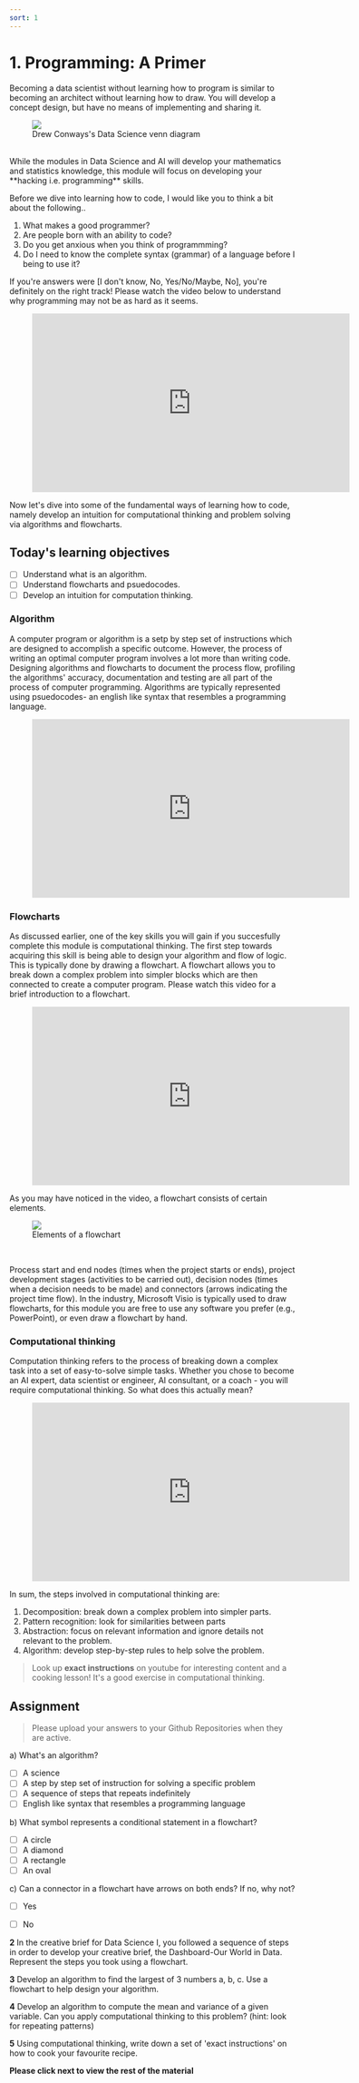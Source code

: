 ```yaml
---
sort: 1
---
```


# 1. Programming: A Primer

Becoming a data scientist without learning how to program is similar to becoming
an architect without learning how to draw. You will develop a concept design,
but have no means of implementing and sharing it.

<figure>
    <img src=".\assets\Data_Science_VD.png" />
    <figcaption>Drew Conways's Data Science venn diagram</figcaption>
</figure>
<br>
While the modules in Data Science and AI will develop your mathematics and statistics knowledge,
this module will focus on developing your **hacking i.e. programming** skills.

Before we dive into learning how to code, I would like you to think a bit about the following..

1. What makes a good programmer?
2. Are people born with an ability to code?
3. Do you get anxious when you think of programmming?
4. Do I need to know the complete syntax (grammar) of a language before I being to use it?

If you're answers were [I don't know, No, Yes/No/Maybe, No], you're definitely on the right track!
Please watch the video below to understand why programming may not be as hard as it seems.

<!-- blank line -->
<figure class="video_container">
<iframe width="560" height="315" src="https://www.youtube.com/embed/mvK0UzFNw1Q" title="YouTube video player" frameborder="0" allow="accelerometer; autoplay; clipboard-write; encrypted-media; gyroscope; picture-in-picture" allowfullscreen></iframe>
</figure>
<!-- blank line -->

Now let's dive into some of the fundamental ways of learning how to code, namely develop an intuition for computational thinking and problem solving via algorithms and flowcharts.

## Today's learning objectives
- [ ] Understand what is an algorithm.
- [ ] Understand flowcharts and psuedocodes.
- [ ] Develop an intuition for computation thinking.

### Algorithm
A computer program or algorithm is a setp by step set of instructions which are designed to accomplish a specific outcome. However, the process of writing an optimal computer program involves a lot more than writing code. Designing algorithms and flowcharts to document the process flow, profiling the algorithms' accuracy, documentation and testing are all part of the process of computer programming. Algorithms are typically represented using psuedocodes- an english like syntax that resembles a programming language.


<!-- blank line -->
<figure class="video_container">
<iframe width="560" height="315" src="https://www.youtube.com/embed/6hfOvs8pY1k" title="YouTube video player" frameborder="0" allow="accelerometer; autoplay; clipboard-write; encrypted-media; gyroscope; picture-in-picture" allowfullscreen></iframe>
</figure>
<!-- blank line -->

### Flowcharts
As discussed earlier, one of the key skills you will gain if you succesfully complete this module is computational thinking. The first step towards acquiring this skill is being able to design your algorithm and flow of logic. This is typically done by drawing a flowchart. A flowchart allows you to break down a complex problem into simpler blocks which are then connected to create a computer program. Please watch this video for a brief introduction to a flowchart.

<!-- blank line -->
<figure class="video_container">
<iframe width="560" height="315" src="https://www.youtube.com/embed/uCNliFuKG8I" title="YouTube video player" frameborder="0" allow="accelerometer; autoplay; clipboard-write; encrypted-media; gyroscope; picture-in-picture" allowfullscreen></iframe>
</figure>
<!-- blank line -->

As you may have noticed in the video, a flowchart consists of certain elements.

<figure>
    <img src=".\assets\flowchart.PNG" />
    <figcaption>Elements of a flowchart</figcaption>
</figure>
<br>

Process start and end nodes (times when the project starts or ends), project development stages (activities to be carried out), decision nodes (times when a decision needs to be made) and connectors (arrows indicating the project time flow). In the industry, Microsoft Visio is typically used to draw flowcharts, for this module you are free to use any software you prefer (e.g., PowerPoint), or even draw a flowchart by hand.

### Computational thinking

Computation thinking refers to the process of breaking down a complex task into
a set of easy-to-solve simple tasks. Whether you chose to become an AI expert,
data scientist or engineer, AI consultant, or a coach - you will require computational thinking. So what does this actually mean?

<!-- blank line -->
<figure class="video_container">
<iframe width="560" height="315" src="https://www.youtube.com/embed/V9Xy18YEK9M" title="YouTube video player" frameborder="0" allow="accelerometer; autoplay; clipboard-write; encrypted-media; gyroscope; picture-in-picture" allowfullscreen></iframe>
</figure>
<!-- blank line -->

In sum, the steps involved in computational thinking are:

1. Decomposition: break down a complex problem into simpler parts.
2. Pattern recognition: look for similarities between parts
3. Abstraction: focus on relevant information and ignore details not relevant to the problem.
4. Algorithm: develop step-by-step rules to help solve the problem.

> Look up **exact instructions** on youtube for interesting content and a cooking lesson! It's a good exercise
in computational thinking.

## Assignment

> Please upload your answers to your Github Repositories when they are active.

a) What's an algorithm?
- [ ] A science
- [ ] A step by step set of instruction for solving a specific problem
- [ ] A sequence of steps that repeats indefinitely
- [ ] English like syntax that resembles a programming language

b) What symbol represents a conditional statement in a flowchart?
- [ ] A circle
- [ ] A diamond
- [ ] A rectangle
- [ ] An oval

c) Can a connector in a flowchart have arrows on both ends? If no, why not?
- [ ] Yes
- [ ] No


**2** In the creative brief for Data Science I, you followed a sequence of steps in order to develop your creative brief, the Dashboard-Our World in Data. Represent the steps you took using a flowchart.

**3** Develop an algorithm to find the largest of 3 numbers a, b, c. Use a flowchart to help design your algorithm.

**4** Develop an algorithm to compute the mean and variance of a given variable. Can you apply computational thinking to this problem? (hint: look for repeating patterns)

**5** Using computational thinking, write down a set of 'exact instructions' on
how to cook your favourite recipe.

**Please click next to view the rest of the material**
